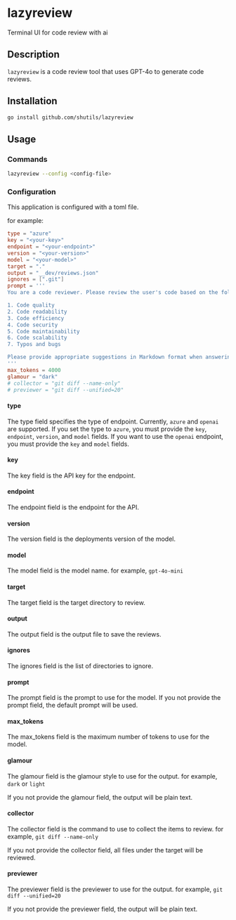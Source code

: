 # lazyreview
Terminal UI for code review with ai

## Description

`lazyreview` is a code review tool that uses GPT-4o to generate code reviews.

## Installation

```sh
go install github.com/shutils/lazyreview
```

## Usage

### Commands

```sh
lazyreview --config <config-file>
```

### Configuration

This application is configured with a toml file.

for example:

```toml
type = "azure"
key = "<your-key>"
endpoint = "<your-endpoint>"
version = "<your-version>"
model = "<your-model>"
target = "."
output = "__dev/reviews.json"
ignores = [".git"]
prompt = '''
You are a code reviewer. Please review the user's code based on the following points.

1. Code quality
2. Code readability
3. Code efficiency
4. Code security
5. Code maintainability
6. Code scalability
7. Typos and bugs

Please provide appropriate suggestions in Markdown format when answering.
'''
max_tokens = 4000
glamour = "dark"
# collector = "git diff --name-only"
# previewer = "git diff --unified=20"
```

#### type

The type field specifies the type of endpoint. Currently, `azure` and `openai` are supported.
If you set the type to `azure`, you must provide the `key`, `endpoint`, `version`, and `model` fields.
If you want to use the `openai` endpoint, you must provide the `key` and `model` fields.

#### key

The key field is the API key for the endpoint.

#### endpoint

The endpoint field is the endpoint for the API.

#### version

The version field is the deployments version of the model.

#### model

The model field is the model name.
for example, `gpt-4o-mini`

#### target

The target field is the target directory to review.

#### output

The output field is the output file to save the reviews.

#### ignores

The ignores field is the list of directories to ignore.

#### prompt

The prompt field is the prompt to use for the model.
If you not provide the prompt field, the default prompt will be used.

#### max_tokens

The max_tokens field is the maximum number of tokens to use for the model.

#### glamour

The glamour field is the glamour style to use for the output.
for example, `dark` or `light`

If you not provide the glamour field, the output will be plain text.

#### collector

The collector field is the command to use to collect the items to review.
for example, `git diff --name-only`

If you not provide the collector field, all files under the target will be reviewed.

#### previewer

The previewer field is the previewer to use for the output.
for example, `git diff --unified=20`

If you not provide the previewer field, the output will be plain text.
